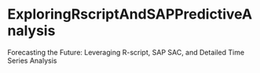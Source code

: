 # ExploringRscriptAndSAPPredictiveAnalysis
Forecasting the Future: Leveraging R-script, SAP SAC, and Detailed Time Series Analysis
